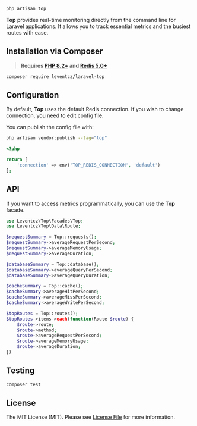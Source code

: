 
```php
php artisan top
```
**Top** provides real-time monitoring directly from the command line for Laravel applications. It allows you to track essential metrics and the busiest routes with ease.

## Installation via Composer

> **Requires [PHP 8.2+](https://php.net/releases/) and [Redis 5.0+](https://redis.io)**

```bash
composer require leventcz/laravel-top
```

## Configuration

By default, **Top** uses the default Redis connection. If you wish to change connection, you need to edit config file.

You can publish the config file with:

```bash
php artisan vendor:publish --tag="top"
```

```php
<?php

return [
    'connection' => env('TOP_REDIS_CONNECTION', 'default')
];

```

## API

If you want to access metrics programmatically, you can use the **Top** facade.

```php
use Leventcz\Top\Facades\Top;
use Leventcz\Top\Data\Route;

$requestSummary = Top::requests();
$requestSummary->averageRequestPerSecond;
$requestSummary->averageMemoryUsage;
$requestSummary->averageDuration;

$databaseSummary = Top::database();
$databaseSummary->averageQueryPerSecond;
$databaseSummary->averageQueryDuration;

$cacheSummary = Top::cache();
$cacheSummary->averageHitPerSecond;
$cacheSummary->averageMissPerSecond;
$cacheSummary->averageWritePerSecond;

$topRoutes = Top::routes();
$topRoutes->items->each(function(Route $route) {
    $route->route;
    $route->method;
    $route->averageRequestPerSecond;
    $route->averageMemoryUsage;
    $route->averageDuration;
})
```

## Testing

```bash
composer test
```

## License

The MIT License (MIT). Please see [License File](LICENSE.md) for more information.

